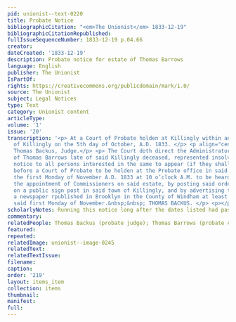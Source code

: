 ```yaml
---
pid: unionist--text-0220
title: Probate Notice
bibliographicCitation: "<em>The Unionist</em> 1833-12-19"
bibliographicCitationRepublished: 
fullIssueSequenceNumber: 1833-12-19 p.04.66
creator: 
dateCreated: '1833-12-19'
description: Probate notice for estate of Thomas Barrows
language: English
publisher: The Unionist
IsPartOf: 
rights: https://creativecommons.org/publicdomain/mark/1.0/
source: The Unionist
subject: Legal Notices
type: Text
category: Unionist content
articleType: 
volume: '1'
issue: '20'
transcription: '<p> At a Court of Probate holden at Killingly within and for the District
  of Killingly on the 5th day of October, A.D. 1833. </p> <p align="center">Present
  Thomas Backus, Judge.</p> <p> The Court doth direct the Administrator of the estate
  of Thomas Barrows late of said Killingly deceased, represented insolvent, to give
  notice to all persons interested in the same to appear (if they shall see cause)
  before a Court of Probate to be holden at the Probate office in said district on
  the first Monday of November A.D. 1833 at 10 o’clock A.M. to be heard relative to
  the appointment of Commissioners on said estate, by posting said order of notice
  on a public sign post in said town of Killingly, and by advertising the same in
  a newspaper rpublished in Brooklyn in the County of Windham at least 20 days before
  said first Monday of November.&nbsp;&nbsp; THOMAS BACKUS. </p> <p></p> '
scholarlyNotes: Running this notice long after the dates listed had passed - why?
commentary: 
relatedPeople: Thomas Backus (probate judge); Thomas Barrows (probate case)
featured: 
repeated: 
relatedImage: unionist--image-0245
relatedText: 
relatedTextIssue: 
filename: 
caption: 
order: '219'
layout: items_item
collection: items
thumbnail: 
manifest: 
full: 
---
```

